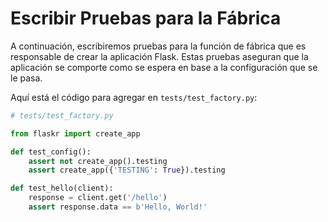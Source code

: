 # Escribir Pruebas para la Fábrica

A continuación, escribiremos pruebas para la función de fábrica que es responsable de crear la aplicación Flask. Estas pruebas aseguran que la aplicación se comporte como se espera en base a la configuración que se le pasa.

Aquí está el código para agregar en `tests/test_factory.py`:

```python
# tests/test_factory.py

from flaskr import create_app

def test_config():
    assert not create_app().testing
    assert create_app({'TESTING': True}).testing

def test_hello(client):
    response = client.get('/hello')
    assert response.data == b'Hello, World!'
```

